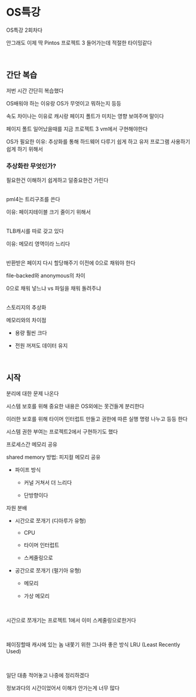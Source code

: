 # OS특강

OS특강 2회차다

안그래도 이제 딱 Pintos 프로젝트 3 들어가는데 적절한 타이밍같다

<br>

## 간단 복습

저번 시간 간단히 복습했다

OS배워야 하는 이유랑 OS가 무엇이고 뭐하는지 등등

속도 차이나는 이유로 캐시랑 페이지 폴트가 미치는 영향 보여주며 말이다

페이지 폴트 일어났을때를 지금 프로젝트 3 vm에서 구현해야한다

OS가 필요한 이유: 추상화를 통해 하드웨어 다루기 쉽게 하고 유저 프로그램 사용하기 쉽게 하기 위해서

### 추상화란 무엇인가?

필요한건 이해하기 쉽게하고 덜중요한건 가린다
<br><br>

pml4는 트리구조를 쓴다

이유: 페이지테이블 크기 줄이기 위해서
<br><br>

TLB캐시를 따로 갖고 있다

이유: 메모리 영역이라 느리다
<br><br>

반환받은 페이지 다시 할당해주기 이전에 0으로 채워야 한다

file-backed와 anonymous의 차이

0으로 채워 넣느냐 vs 파일을 채워 돌려주냐
<br><br>

스토리지의 추상화

메모리와의 차이점

- 용량 훨씬 크다

- 전원 꺼져도 데이터 유지

<br>

## 시작

분리에 대한 문제 나온다

시스템 보호를 위해 중요한 내용은 OS외에는 못건들게 분리한다

이러한 보호를 위해 타이머 인터럽트 만들고 권한에 따른 실행 명령 나누고 등등 한다

시스템 권한 부여는 프로젝트2에서 구현하기도 했다

프로세스간 메모리 공유

shared memory 방법: 피지컬 메모리 공유

- 파이프 방식

    - 커널 거쳐서 더 느리다

    - 단방향이다

자원 분배

- 시간으로 쪼개기 (디아루가 유형)

    - CPU

    - 타이머 인터럽트

    - 스케줄링으로

- 공간으로 쪼개기 (펄기아 유형)

    - 메모리

    - 가상 메모리

<br>

시간으로 쪼개기는 프로젝트 1에서 이미 스케줄링으로한거다

<br>

페이징할때 캐시에 있는 놈 내쫓기 위한 그나마 좋은 방식 LRU (Least Recently Used)

<br>

일단 대충 적어놓고 나중에 정리하겠다

정보과다의 시간이었어서 이해가 안가는게 너무 많다